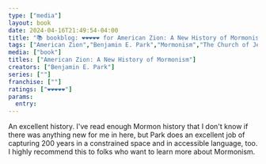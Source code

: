 ```yaml
---
type: ["media"]
layout: book
date: 2024-04-16T21:49:54-04:00
title: "📚 bookblog: ❤️❤️❤️❤️❤️ for American Zion: A New History of Mormonism, by Benjamin E. Park"
tags: ["American Zion","Benjamin E. Park","Mormonism","The Church of Jesus Christ of Latter-day Saints"]
media: ["book"]
titles: ["American Zion: A New History of Mormonism"]
creators: ["Benjamin E. Park"]
series: [""]
franchise: [""]
ratings: ["❤️❤️❤️❤️❤️"]
params:
  entry:
---
```


An excellent history. I've read enough Mormon history that I don't know if there was anything new for me in here, but Park does an excellent job of capturing 200 years in a constrained space and in accessible language, too. I highly recommend this to folks who want to learn more about Mormonism.
